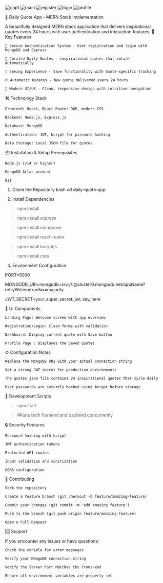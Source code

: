 ![cap1](https://github.com/user-attachments/assets/c4798d0a-9c73-4140-ade3-faf72a81abf4)
![main](https://github.com/user-attachments/assets/795fb5c1-de2f-4d85-990b-2fc5e8c97a22)
![register](https://github.com/user-attachments/assets/e8d233eb-4f50-43af-b3ba-020a31f324bd)
![login](https://github.com/user-attachments/assets/e93ba8d1-6723-4ca1-b113-a64a2ec3bd47)
![profile](https://github.com/user-attachments/assets/243f50ae-e44c-4234-8b76-bc0aaafdabdf)


🌟 Daily Quote App - MERN Stack Implementation

A beautifully designed MERN stack application that delivers inspirational quotes every 24 hours with user authentication and interaction features.
🚀 Key Features

    🔐 Secure Authentication System - User registration and login with MongoDB and Express

    📜 Curated Daily Quotes - inspirational quotes that rotate automatically

    💖 Saving Experience - Save functionality with Quote-specific tracking

    ⏰ Automatic Updates - New quote delivered every 24 hours

    🎨 Modern UI/UX - Clean, responsive design with intuitive navigation

🛠️ Technology Stack

    Frontend: React, React Router DOM, modern CSS

    Backend: Node.js, Express.js

    Database: MongoDB

    Authentication: JWT, bcrypt for password hashing

    Data Storage: Local JSON file for quotes

📦 Installation & Setup
Prerequisites

    Node.js (v14 or higher)

    MongoDB Atlas account

    Git

1. Clone the Repository
bash
cd daily-quote-app

2. Install Dependencies


>npm install

>npm install express

>npm install mongoose

>npm install react-router

>npm install bcryptjs

>npm install cors

4. Environment Configuration

PORT=5000

MONGODB_URI=mongodb+srv://<username>:<password>@cluster0.mongodb.net/appName?retryWrites=true&w=majority

JWT_SECRET=your_super_secret_jwt_key_here

🎨 UI Components

    Landing Page: Welcome screen with app overview

    Registration/Login: Clean forms with validation

    Dashboard: Display current quote with Save button

    Profile Page : Displayes the Saved Quotes

⚙️ Configuration Notes

    Replace the MongoDB URI with your actual connection string

    Set a strong JWT secret for production environments

    The quotes.json file contains 24 inspirational quotes that cycle daily

    User passwords are securely hashed using bcrypt before storage

🚦 Development Scripts

> npm start

> #Runs both frontend and backend concurrently

🔒 Security Features

    Password hashing with bcrypt

    JWT authentication tokens

    Protected API routes

    Input validation and sanitization

    CORS configuration

🤝 Contributing

    Fork the repository

    Create a feature branch (git checkout -b feature/amazing-feature)

    Commit your changes (git commit -m 'Add amazing feature')

    Push to the branch (git push origin feature/amazing-feature)

    Open a Pull Request

🆘 Support

If you encounter any issues or have questions:

    Check the console for error messages

    Verify your MongoDB connection string

    Verify the Server Port Matches the Front-end

    Ensure all environment variables are properly set
